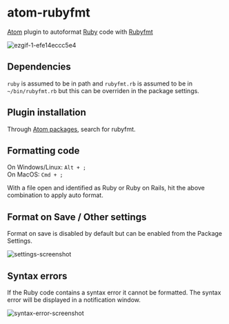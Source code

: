# atom-rubyfmt
[Atom](https://atom.io/) plugin to autoformat [Ruby](https://www.ruby-lang.org/en/) code with [Rubyfmt](https://github.com/samphippen/rubyfmt)

![ezgif-1-efe14eccc5e4](https://user-images.githubusercontent.com/13226/62165767-2e94ae80-b2ed-11e9-9ccc-c401b49d92e1.gif)


## Dependencies
`ruby` is assumed to be in path and `rubyfmt.rb` is assumed to be in `~/bin/rubyfmt.rb` but this can be overriden in the package settings. 


## Plugin installation

Through [Atom packages](https://atom.io/packages), search for rubyfmt. 

## Formatting code

On Windows/Linux: `Alt + ;`  
On MacOS: `Cmd + ;`

With a file open and identified as Ruby or Ruby on Rails, hit the above combination to apply auto format.

## Format on Save / Other settings

Format on save is disabled by default but can be enabled from the Package Settings.

![settings-screenshot](https://user-images.githubusercontent.com/13226/62165887-6d2a6900-b2ed-11e9-8cb4-5b08c29cb256.png)


## Syntax errors

If the Ruby code contains a syntax error it cannot be formatted. The syntax error will be displayed in a notification window. 

![syntax-error-screenshot]("https://user-images.githubusercontent.com/13226/62164251-153e3300-b2ea-11e9-972d-c76e9de21fb2.png")
